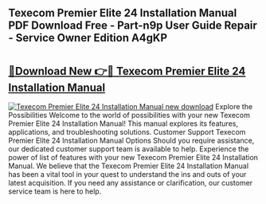 ## Texecom Premier Elite 24 Installation Manual PDF Download Free - Part-n9p User Guide Repair - Service Owner Edition A4gKP

# <h2><a href="http://cf25673.oget.top/?id=Texecom+Premier+Elite+24+Installation+Manual">🔗Download New 👉🔴 Texecom Premier Elite 24 Installation Manual</a></h2>

[![Texecom Premier Elite 24 Installation Manual new download](https://i.imgur.com/5g1atiW.png)](http://cf25673.oget.top/?id=Texecom+Premier+Elite+24+Installation+Manual)
Explore the Possibilities Welcome to the world of possibilities with your new Texecom Premier Elite 24 Installation Manual! This manual explores its features, applications, and troubleshooting solutions. Customer Support Texecom Premier Elite 24 Installation Manual Options Should you require assistance, our dedicated customer support team is available to help. Experience the power of list of features with your new Texecom Premier Elite 24 Installation Manual. We believe that the Texecom Premier Elite 24 Installation Manual has been a vital tool in your quest to understand the ins and outs of your latest acquisition. If you need any assistance or clarification, our customer service team is here to help.
